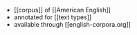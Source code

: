 - [[corpus]] of [[American English]]
- annotated for [[text types]]
- available through [[english-corpora.org]]